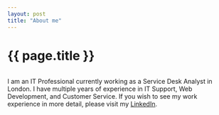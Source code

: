```yaml
---
layout: post
title: "About me"
---
```


<h1 class="title is-size-2">{{ page.title }}</h1>

<div class="columns">

  <div class="column">
    <p class="is-size-5">
      I am an IT Professional currently working as a Service Desk Analyst in London. I have multiple years of experience in IT Support, Web Development, and Customer Service. If you wish to see my work experience in more detail, please visit my <a href="https://linkedin.com/in/{{ site.handle }}" target="_blank">LinkedIn</a>.
    </p>
  </div>

</div>
